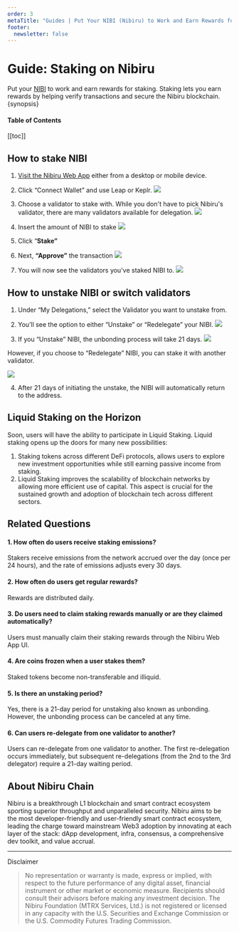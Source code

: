 ```yaml
---
order: 3
metaTitle: "Guides | Put Your NIBI (Nibiru) to Work and Earn Rewards for Staking"
footer:
  newsletter: false
---
```


# Guide: Staking on Nibiru

Put your [NIBI](../learn/nibi.md) to work and earn rewards for staking. Staking lets you earn rewards
by helping verify transactions and secure the Nibiru blockchain. {synopsis}

<!-- ## Pre-requisite -->

<!-- - [Anatomy of an SDK application](./README.md) {prereq} -->
<!-- - [Lifecycle of an SDK transaction](./README.md) {prereq} -->

#### Table of Contents
[[toc]]

## How to stake NIBI

1. [Visit the Nibiru Web App](https://app.nibiru.fi/stake) either from a desktop
   or mobile device.
2. Click “Connect Wallet” and use Leap or Keplr.
   <img src="../img/use/stake/0-staking.png" >

3. Choose a validator to stake with. While you don't have to pick Nibiru's validator, there are many validators available for delegation.
   <img src="../img/use/stake/1-all-validators.png" >

4. Insert the amount of NIBI to stake
   <img src="../img/use/stake/2-stake-polkachu.png" >

5. Click “**Stake”**
6. Next, **“Approve”** the transaction
   <img src="../img/use/stake/3-leap-approval.png" >

7. You will now see the validators you've staked NIBI to.
   <img src="../img/use/stake/4-my-delegations.png" >

## How to unstake NIBI or switch validators

1. Under “My Delegations,” select the Validator you want to unstake from.
2. You’ll see the option to either “Unstake” or “Redelegate” your NIBI.
   <img src="../img/use/stake/5-unstake-redelegate.png" >

3. If you “Unstake” NIBI, the unbonding process will take 21 days.
   <img src="../img/use/stake/6-ustake.png" >

However, if you choose to “Redelegate” NIBI, you can stake it with another validator.

   <img src="../img/use/stake/7-redelegate2.png" >

4. After 21 days of initiating the unstake, the NIBI will automatically return to the address.

## Liquid Staking on the Horizon

Soon, users will have the ability to participate in Liquid Staking. Liquid staking opens up the doors for many new possibilities:

1. Staking tokens across different DeFi protocols, allows users to explore new investment opportunities while still earning passive income from staking.
2. Liquid Staking improves the scalability of blockchain networks by allowing more efficient use of capital. This aspect is crucial for the sustained growth and adoption of blockchain tech across different sectors.

## Related Questions

#### 1. How often do users receive staking emissions?

   Stakers receive emissions from the network accrued over the day (once per 24 hours), and the rate of emissions adjusts every 30 days.

#### 2. How often do users get regular rewards?

   Rewards are distributed daily.

#### 3. Do users need to claim staking rewards manually or are they claimed automatically?

   Users must manually claim their staking rewards through the Nibiru Web App UI.

#### 4. Are coins frozen when a user stakes them?
  
   Staked tokens become non-transferable and illiquid.

#### 5. Is there an unstaking period?

   Yes, there is a 21-day period for unstaking also known as unbonding. However, the unbonding process can be canceled at any time.

#### 6. Can users re-delegate from one validator to another?

   Users can re-delegate from one validator to another. The first re-delegation occurs immediately, but subsequent re-delegations (from the 2nd to the 3rd delegator) require a 21-day waiting period.

## About Nibiru Chain

Nibiru is a breakthrough L1 blockchain and smart contract ecosystem sporting superior throughput and unparalleled security. Nibiru aims to be the most developer-friendly and user-friendly smart contract ecosystem, leading the charge toward mainstream Web3 adoption by innovating at each layer of the stack: dApp development, infra, consensus, a comprehensive dev toolkit, and value accrual.

---

Disclaimer

> No representation or warranty is made, express or implied, with respect to the
future performance of any digital asset, financial instrument or other market or
economic measure. Recipients should consult their advisors before making any
investment decision. The Nibiru Foundation (MTRX Services, Ltd.) is not
registered or licensed in any capacity with the U.S. Securities and Exchange
Commission or the U.S. Commodity Futures Trading Commission.
